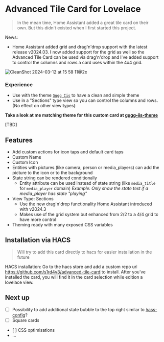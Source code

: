 # Advanced Tile Card for Lovelace

> In the mean time, Home Assistant added a great tile card on their own. But this didn't existed when I first started this project.

News:

- Home Assistant added grid and drag'n'drop support with the latest release v2024.03. I now added support for the grid as well so the Advanced Tile Card can be used via drag'n'drop and I've added support to control the columns and rows a card uses within the 4x4 grid.

![CleanShot 2024-03-12 at 15 58 11@2x](https://github.com/s1rd4v3/advanced-tile-card/assets/914248/5b77bd13-4aaf-4d3c-a813-79f541c9355b)

### Experience

- Use with the theme [`Gugg Iis`](https://github.com/s1rd4v3/gugg-iis-theme) to have a clean and simple theme
- Use in a "Sections" type view so you can control the columns and rows. (No effect on other view types)

**Take a look at me matching theme for this custom card at [gugg-iis-theme](https://github.com/s1rd4v3/gugg-iis-theme)**

[TBD]

## Features

- Add custom actions for icon taps and default card taps
- Custom Name
- Custom Icon
- Entities with pictures (like camera, person or media_players) can add the picture to the icon or to the background
- State string can be rendered conditionally
  - Entity attribute can be used instead of state string (like `media_title` for `media_player` domain) _Example: Only show the state text if a media_player has state "playing"_
- View Type: Sections
  - Use the new drag'n'drop functionality Home Assistant introduced with v2024.3
  - Makes use of the grid system but enhanced from 2/2 to a 4/4 grid to have more control
- Theming ready with many exposed CSS variables

## Installation via HACS

> Will try to add this card directly to hacs for easier installation in the future

HACS installation: Go to the hacs store and add a custom repo url https://github.com/s1rd4v3/advanced-tile-card to install.
After you've installed the card, you will find it in the card selection while edition a lovelace view.

## Next up

- [ ] Possibility to add additional state bubble to the top right similar to [hass-config](https://github.com/matt8707/hass-config)?
- [ ] Square cards
- [ ] CSS optimisations
- ...
